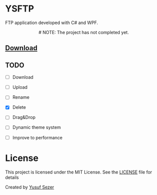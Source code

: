 # YSFTP
FTP application developed with C# and WPF.

<div align="center">
# NOTE: The project has not completed yet.
</div>

## [Download](https://github.com/yusufsefasezer/YSFTP/archive/master.zip)

## TODO
- [ ] Download
- [ ] Upload
- [ ] Rename
- [X] Delete
- [ ] Drag&Drop
- [ ] Dynamic theme system
- [ ] Improve to performance 


# License
This project is licensed under the MIT License. See the [LICENSE](LICENSE) file for details

Created by [Yusuf Sezer](https://www.yusufsezer.com)
